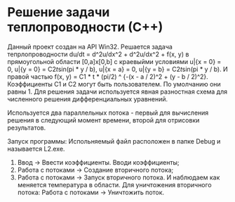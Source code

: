 # Решение задачи теплопроводности (С++)
Данный проект создан на API Win32.
Решается задача тепрлопроводности 
du/dt = d^2u/dx^2 + d^2u/dx^2 + f(x, y)
в прямоугольной области [0,a]x[0,b] с краевыйми условиями 
u|{x = 0} = 0, 
u|{y = 0} = C2*t*sin(pi * y / b), 
u|{x = a} = 0, 
u|{y = b} = C2*t*sin(pi * y / b).
И правой частью f(x, y) = C1 * t * (pi/2) ^ {-(x - a / 2)^2 + (y - b / 2)^2}. Коэффициенты С1 и С2 могут быть пользователем. По умолчанию они равны 1.
Для решения задачи используется явная разностная схема для численного решения дифференциальных уравнений.

Используется два параллельных потока - первый для вычисления решения в следующий момент времени, второй для отрисовки результатов.

Запуск программы:
Испольняемый файл расположен в папке Debug и называется L2.exe.
1. Ввод -> Ввести коэффициенты. Вводи коэффициенты;
2. Работа с потоками -> Создание вторичного потока;
3. Работа с потоками -> Запуск вторичного потока.
И наблюдаем как меняется температура в области.
Для уничтожения вторичного потока: Работа с потоками -> Уничтожить поток.
